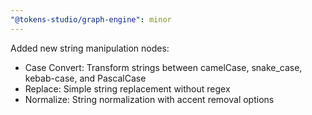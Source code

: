 ```yaml
---
"@tokens-studio/graph-engine": minor
---
```


Added new string manipulation nodes:
- Case Convert: Transform strings between camelCase, snake_case, kebab-case, and PascalCase
- Replace: Simple string replacement without regex
- Normalize: String normalization with accent removal options 